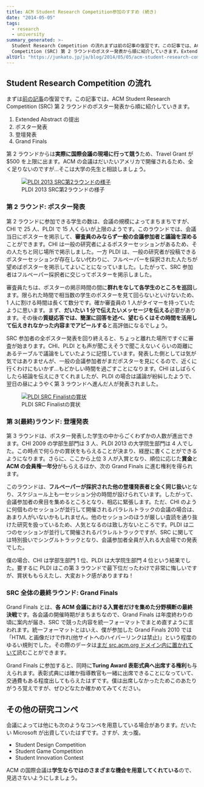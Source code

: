 ```yaml
---
title: ACM Student Research Competition参加のすすめ (続き)
date: "2014-05-05"
tags:
  - research
  - university
summary_generated: >-
  Student Research Competition の流れまずは前の記事の復習です。この記事では、ACM Student Research
  Competition (SRC) 第 2 ラウンドのポスター発表から順に紹介していきます。Extended Abstract ...
altUrl: "https://junkato.jp/ja/blog/2014/05/05/acm-student-research-competition-2/"
---
```


## Student Research Competition の流れ

まずは[前の記事](/ja/posts/2014-05-04-acm-student-research-competition/ "Student Research Competitionのすすめ")の復習です。この記事では、ACM Student Research Competition (SRC) 第 2 ラウンドのポスター発表から順に紹介していきます。

1. Extended Abstract の提出
2. ポスター発表
3. 登壇発表
4. Grand Finals

第 2 ラウンドからは**実際に国際会議の現場に行って競う**ため、Travel Grant が$500 を上限に出ます。ACM の会議はだいたいアメリカで開催されるため、全く足りないのですが…そこは大学の先生と相談しましょう。

<figure>
  <a href="/images/DSC08291.jpg"><img src="/images/DSC08291-1024x480.jpg" alt="PLDI 2013 SRC第2ラウンドの様子" /></a>
  <figcaption>PLDI 2013 SRC第2ラウンドの様子</figcaption>
</figure>

### 第 2 ラウンド: ポスター発表

第 2 ラウンドに参加できる学生の数は、会議の規模によってまちまちですが、CHI で 25 人、PLDI で 15 人くらいが上限のようです。このラウンドでは、会議当日にポスターを掲示して、**審査員のみならず一般の会議参加者と議論を深める**ことができます。CHI は一般の研究者によるポスターセッションがあるため、その人たちと同じ場所で掲示しました。一方 PLDI は、一般の研究者が投稿できるポスターセッションが存在しない代わりに、フルペーパーを採択された人たちが望めばポスターを掲示してよいことになっていました。したがって、SRC 参加者はフルペーパー採択者に交じってポスターを掲示しました。

審査員たちは、ポスターの掲示時間の間に**群れをなして各学生のところを巡回**します。限られた時間で相当数の学生のポスターを見て回らないといけないため、1 人に割ける時間は長くて数分です。確か審査員の 1 人がタイマーを持っていたように思います。まず、**だいたい 1 分で伝えたいメッセージを伝える**必要があります。その後の**質疑応答では、簡潔に回答を述べ、望むらくはその時間を活用して伝えきれなかった内容までアピールする**と高評価になるでしょう。

SRC 参加者の全ポスター発表を回り終えると、ちょっと離れた場所ですぐに審査が始まります。CHI、PLDI とも声が聞こえそうで聞こえないくらいの距離にあるテーブルで議論をしていたように記憶しています。発表した側としては気が気ではありませんが、一般の会議参加者がまだポスターを見にくるので、近くに行くわけにもいかず…もどかしい時間を過ごすことになります。CHI はしばらくしたら結論を伝えにきてくれましたが、PLDI の場合は議論が紛糾したようで、翌日の昼にようやく第 3 ラウンドへ進んだ人が発表されました。

<figure className="right">
  <a href="/images/DSC08307.jpg"><img src="/images/DSC08307-150x150.jpg" alt="PLDI SRC Finalistの賞状" /></a>
  <figcaption>PLDI SRC Finalistの賞状</figcaption>
</figure>

### 第 3(最終)ラウンド: 登壇発表

第 3 ラウンドは、ポスター発表した学生の中からごくわずかの人数が進出できます。CHI 2009 の学部生部門は 3 人、PLDI 2013 の大学院生部門は 4 人でした。この時点で何らかの賞状をもらえることが決まり、経歴に書くことができるようになります。さらに、ここから上位 3 人が入賞となり、順位に応じた**賞金**と**ACM の会員権一年分**がもらえるほか、次の Grand Finals に進む権利を得られます。

このラウンドは、**フルペーパーが採択された他の登壇発表者と全く同じ扱い**となり、スケジュール上も一セッション分の時間が設けられています。したがって、会議参加者の衆目を集めるところとなり、相応に緊張します。ただ、CHI のように何個ものセッションが並行して開催されるパラレルトラックの会議の場合は、あまり人がいないかもしれません。他のセッションのほうが厳しい査読を通り抜けた研究を扱っているため、人気となるのは致し方ないところです。PLDI は二つのセッションが並行して開催されるパラレルトラックですが、SRC に関しては特別扱いでシングルトラックとなり、会議参加者全員が入れる大会場での発表でした。

僕の場合、CHI は学部生部門 1 位、PLDI は大学院生部門 4 位という結果でした。要するに PLDI はこの第 3 ラウンドで最下位だったわけで非常に悔しいですが、賞状ももらえたし、大変おトク感がありますね！

### SRC 全体の最終ラウンド: Grand Finals

Grand Finals とは、**各 ACM 会議における入賞者だけを集めた分野横断の最終決戦**です。各会議の開催時期がまちまちなので、Grand Finals は年度終わりの頃に案内が届き、SRC で競った内容を統一フォーマットでまとめ直すように言われます。統一フォーマットとはいえ、僕が参加した Grand Finals 2010 では「HTML と画像だけで作れ(他サイトへのハイパーリンクは禁止)」という程度のゆるい規則でした。その際のデータは[まだ src.acm.org ドメイン内に置かれていて](http://src.acm.org/2010/JunKato/srcgf10-jun/ "Multi-touch Vector Field Operation for Navigating Multiple Mobile Robots")読むことができます。

Grand Finals に参加すると、同時に**Turing Award 表彰式典へ出席する権利**も与えられます。表彰式典には確か指導教官も一緒に出席できることになっていて、交通費もある程度出してもらえたはずです。僕は出席しなかったためこのあたりがうろ覚えですが、ぜひどなたか確かめてみてください。

## その他の研究コンペ

会議によっては他にも次のようなコンペを用意している場合があります。だいたい Microsoft が出資していたはずです。さすが、太っ腹。

- Student Design Competition
- Student Game Competition
- Student Innovation Contest

ACM の国際会議は**学生ならではのさまざまな機会を用意してくれている**ので、見逃さないようにしましょう。
